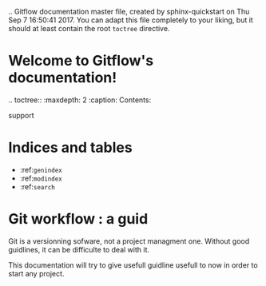 .. Gitflow documentation master file, created by
   sphinx-quickstart on Thu Sep  7 16:50:41 2017.
   You can adapt this file completely to your liking, but it should at least
   contain the root `toctree` directive.

# Welcome to Gitflow's documentation!


.. toctree::
   :maxdepth: 2
   :caption: Contents:

   support



# Indices and tables


* :ref:`genindex`
* :ref:`modindex`
* :ref:`search`



# Git workflow : a guid


Git is a versionning sofware, not a project managment one.
Without good guidlines, it can be difficulte to deal with it.

This documentation will try to give usefull guidline usefull to now in order to start any project.
